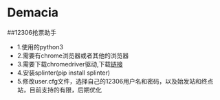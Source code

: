 # Demacia
##12306抢票助手
* 1.使用的python3
* 2.需要有chrome浏览器或者其他的浏览器
* 3.需要下载chromedriver驱动,下载[链接](http://npm.taobao.org/mirrors/chromedriver/)
* 4.安装splinter(pip install splinter)
* 5.修改user.cfg文件，选择自己的12306用户名和密码，以及始发站和终点站，目前支持的有限，后期优化
